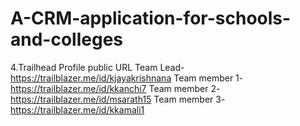 # A-CRM-application-for-schools-and-colleges
4.Trailhead Profile public URL
Team Lead- https://trailblazer.me/id/kjayakrishnana
Team member 1-https://trailblazer.me/id/kkanchi7
Team member 2-https://trailblazer.me/id/msarath15
Team member 3-https://trailblazer.me/id/kkamali1
